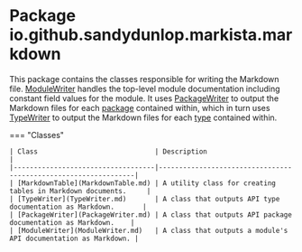 # Package io.github.sandydunlop.markista.markdown


This package contains the classes responsible for writing the Markdown file.
[ModuleWriter](ModuleWriter.md) handles the top-level module documentation including constant
field values for the module. It uses [PackageWriter](PackageWriter.md) to output the Markdown
files for each [package](../model/PackageNode.md) 
contained within, which in turn uses [TypeWriter](TypeWriter.md) to output the Markdown 
files for each [type](../model/TypeNode.md) 
contained within.

=== "Classes"

    | Class                             | Description                                                    |
    |-----------------------------------|----------------------------------------------------------------|
    | [MarkdownTable](MarkdownTable.md) | A utility class for creating tables in Markdown documents.     |
    | [TypeWriter](TypeWriter.md)       | A class that outputs API type documentation as Markdown.       |
    | [PackageWriter](PackageWriter.md) | A class that outputs API package documentation as Markdown.    |
    | [ModuleWriter](ModuleWriter.md)   | A class that outputs a module's API documentation as Markdown. |
